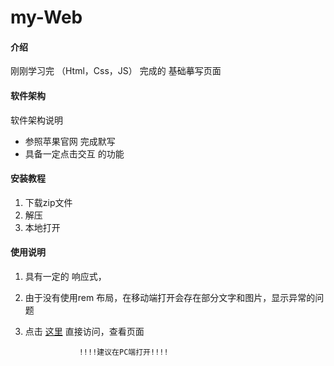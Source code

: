 # my-Web

#### 介绍
刚刚学习完 （Html，Css，JS） 完成的 基础摹写页面

#### 软件架构
软件架构说明
* 参照苹果官网 完成默写
* 具备一定点击交互 的功能

#### 安装教程

1. 下载zip文件
2. 解压
3. 本地打开

#### 使用说明
1. 具有一定的 响应式，

2. 由于没有使用rem 布局，在移动端打开会存在部分文字和图片，显示异常的问题
3. 点击 [这里](https://ego-git.gitee.io/apple/) 直接访问，查看页面

                   !!!!建议在PC端打开!!!!
